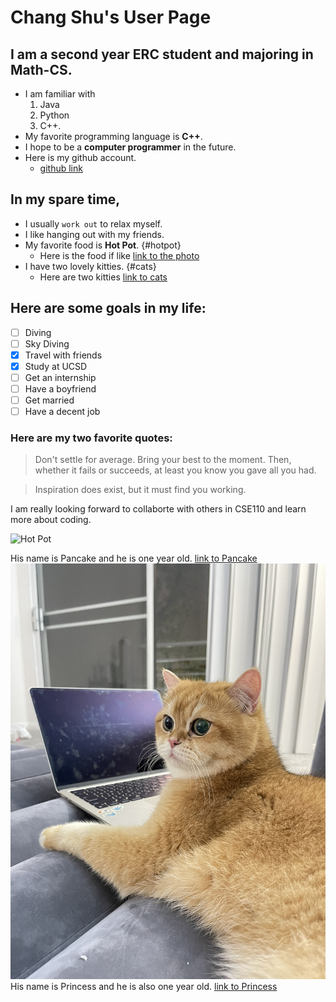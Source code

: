 # Chang Shu's User Page

## I am a second year ERC student and majoring in Math-CS.

- I am familiar with 
  1. Java
  2. Python
  3. C++.
- My favorite programming language is **C++**.
- I hope to be a **computer programmer** in the future.
- Here is my github account.
  - [github link](https://github.com/Cathyyyyy123)


## In my spare time,
- I usually ```work out``` to relax myself.
- I like hanging out with my friends.
- My favorite food is **Hot Pot**. {#hotpot}
  - Here is the food if like [link to the photo](#hotpot)
- I have two lovely kitties. {#cats}
  - Here are two kitties [link to cats](#cats)

## Here are some goals in my life:
- [ ] Diving
- [ ] Sky Diving
- [x] Travel with friends
- [x] Study at UCSD
- [ ] Get an internship
- [ ] Have a boyfriend
- [ ] Get married
- [ ] Have a decent job

### Here are my two favorite quotes:

> Don't settle for average. Bring your best to the moment. Then, whether it fails or succeeds, at least you know you gave all you had.

> Inspiration does exist, but it must find you working.


I am really looking forward to collaborte with others in CSE110 and learn more about coding.



![Hot Pot](https://asianinspirations.com.au/wp-content/uploads/2018/07/R01293_Mala-Hot-Pot.jpg)


His name is Pancake and he is one year old.
[link to Pancake](CSE110-lab1/IMG_2927.jpg)
![Pancake](CSE110-LAB1/../IMG_2927.jpg)
His name is Princess and he is also one year old.
[link to Princess](CSE110-lab1/IMG_2928.jpg)


























